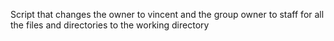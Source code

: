 Script that changes the owner to vincent and the group owner to staff for all the files and directories to the working directory
